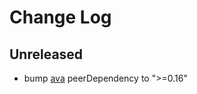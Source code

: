 # Change Log


## Unreleased

-   bump [ava](https://github.com/avajs/ava) peerDependency to ">=0.16"
